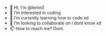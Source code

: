 - 👋 Hi, I’m @lemn0
- 👀 I’m interested in coding
- 🌱 I’m currently learning how to code xd
- 💞️ I’m looking to collaborate on I dont know xd
- 📫 How to reach me? Dont.

<!---
lemn0/lemn0 is a ✨ special ✨ repository because its `README.md` (this file) appears on your GitHub profile.
You can click the Preview link to take a look at your changes.
--->
